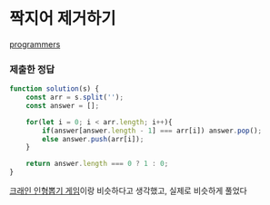 # 짝지어 제거하기

[programmers](https://programmers.co.kr/learn/courses/30/lessons/12973)

### 제출한 정답
```js
function solution(s) {
    const arr = s.split('');
    const answer = [];

    for(let i = 0; i < arr.length; i++){
        if(answer[answer.length - 1] === arr[i]) answer.pop();
        else answer.push(arr[i]);
    }

    return answer.length === 0 ? 1 : 0;
}
```

[크래인 인형뽑기 게임](https://programmers.co.kr/learn/courses/30/lessons/64061)이랑 비슷하다고 생각했고, 실제로 비슷하게 풀었다